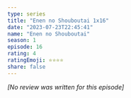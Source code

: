```yaml
---
type: series
title: "Enen no Shouboutai 1x16"
date: "2023-07-23T22:45:41"
name: "Enen no Shouboutai"
season: 1
episode: 16
rating: 4
ratingEmoji: ⭐️⭐️⭐️⭐️
share: false
---
```


*[No review was written for this episode]*
